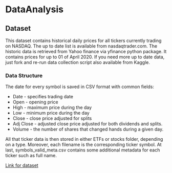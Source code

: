 # DataAnalysis

## Dataset

This dataset contains historical daily prices for all tickers currently trading on NASDAQ. The up to date list is available from nasdaqtrader.com. The historic data is retrieved from Yahoo finance via yfinance python package. It contains prices for up to 01 of April 2020. If you need more up to date data, just fork and re-run data collection script also available from Kaggle.

### Data Structure

The date for every symbol is saved in CSV format with common fields:

- Date - specifies trading date
- Open - opening price
- High - maximum price during the day
- Low - minimum price during the day
- Close - close price adjusted for splits
- Adj Close - adjusted close price adjusted for both dividends and splits.
- Volume - the number of shares that changed hands during a given day.

All that ticker data is then stored in either ETFs or stocks folder, depending on a type. Moreover, each filename is the corresponding ticker symbol. At last, symbols_valid_meta.csv contains some additional metadata for each ticker such as full name.

<a href="https://www.kaggle.com/datasets/jacksoncrow/stock-market-dataset?resource=download">Link for dataset</a>